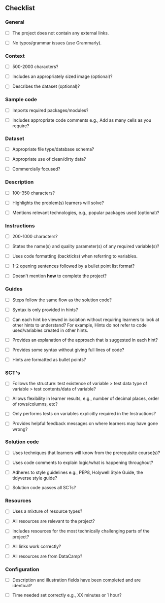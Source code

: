 ﻿
## Checklist

### General

-   [ ] The project does not contain any external links.
    
-   [ ] No typos/grammar issues (use Grammarly).
    

### Context

-   [ ] 500-2000 characters?
    
-   [ ] Includes an appropriately sized image (optional)?
    
-   [ ] Describes the dataset (optional)?
    

### Sample code

-   [ ] Imports required packages/modules?
    
-   [ ] Includes appropriate code comments e.g., Add as many cells as you require?
    

### Dataset

-   [ ] Appropriate file type/database schema?
    
-   [ ] Appropriate use of clean/dirty data?
    
-   [ ] Commercially focused?
    

### Description

-   [ ] 100-350 characters?
    
-   [ ] Highlights the problem(s) learners will solve?
    
-   [ ] Mentions relevant technologies, e.g., popular packages used (optional)?
    

### Instructions

-   [ ] 200-1000 characters?
    
-   [ ] States the name(s) and quality parameter(s) of any required variable(s)?
    
-   [ ] Uses code formatting (backticks) when referring to variables.
    
-   [ ] 1-2 opening sentences followed by a bullet point list format?
    
-   [ ] Doesn't mention **how** to complete the project?
    

### Guides

-   [ ] Steps follow the same flow as the solution code?
    
-   [ ] Syntax is only provided in hints?
    
-   [ ] Can each hint be viewed in isolation without requiring learners to look at other hints to understand? For example, Hints do not refer to code used/variables created in other hints.
    
-   [ ] Provides an explanation of the approach that is suggested in each hint?
    
-   [ ] Provides some syntax without giving full lines of code?
    
-   [ ] Hints are formatted as bullet points?
    

### SCT's

-   [ ] Follows the structure: test existence of variable > test data type of variable > test contents/data of variable?
    
-   [ ] Allows flexibility in learner results, e.g., number of decimal places, order of rows/columns, etc?
    
-   [ ] Only performs tests on variables explicitly required in the Instructions?

-   [ ] Provides helpful feedback messages on where learners may have gone wrong? 
    

### Solution code

-   [ ] Uses techniques that learners will know from the prerequisite course(s)?
    
-   [ ] Uses code comments to explain logic/what is happening throughout?
    
-   [ ] Adheres to style guidelines e.g., PEP8, Holywell Style Guide, the tidyverse style guide?
    
-   [ ] Solution code passes all SCTs?
    

### Resources

-   [ ] Uses a mixture of resource types?
    
-   [ ] All resources are relevant to the project?
    
-   [ ] Includes resources for the most technically challenging parts of the project?
    
-   [ ] All links work correctly?

-   [ ] All resources are from DataCamp?
    

### Configuration
    
-   [ ] Description and illustration fields have been completed and are identical?
    
-   [ ] Time needed set correctly e.g., XX minutes or 1 hour?
